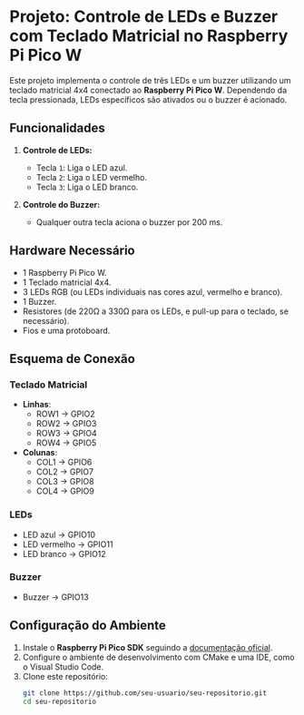 
# Projeto: Controle de LEDs e Buzzer com Teclado Matricial no Raspberry Pi Pico W

Este projeto implementa o controle de três LEDs e um buzzer utilizando um teclado matricial 4x4 conectado ao **Raspberry Pi Pico W**. Dependendo da tecla pressionada, LEDs específicos são ativados ou o buzzer é acionado.

## Funcionalidades
1. **Controle de LEDs:**
   - Tecla `1`: Liga o LED azul.
   - Tecla `2`: Liga o LED vermelho.
   - Tecla `3`: Liga o LED branco.

2. **Controle do Buzzer:**
   - Qualquer outra tecla aciona o buzzer por 200 ms.

## Hardware Necessário
- 1 Raspberry Pi Pico W.
- 1 Teclado matricial 4x4.
- 3 LEDs RGB (ou LEDs individuais nas cores azul, vermelho e branco).
- 1 Buzzer.
- Resistores (de 220Ω a 330Ω para os LEDs, e pull-up para o teclado, se necessário).
- Fios e uma protoboard.

## Esquema de Conexão
### Teclado Matricial
- **Linhas**:
  - ROW1 → GPIO2
  - ROW2 → GPIO3
  - ROW3 → GPIO4
  - ROW4 → GPIO5
- **Colunas**:
  - COL1 → GPIO6
  - COL2 → GPIO7
  - COL3 → GPIO8
  - COL4 → GPIO9

### LEDs
- LED azul → GPIO10
- LED vermelho → GPIO11
- LED branco → GPIO12

### Buzzer
- Buzzer → GPIO13

## Configuração do Ambiente
1. Instale o **Raspberry Pi Pico SDK** seguindo a [documentação oficial](https://datasheets.raspberrypi.com/pico/getting-started-with-pico.pdf).
2. Configure o ambiente de desenvolvimento com CMake e uma IDE, como o Visual Studio Code.
3. Clone este repositório:
   ```bash
   git clone https://github.com/seu-usuario/seu-repositorio.git
   cd seu-repositorio

